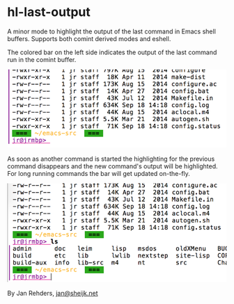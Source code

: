 # hl-last-output

A minor mode to highlight the output of the last command in Emacs shell
buffers. Supports both comint derived modes and eshell.

The colored bar on the left side indicates the output of the last command run in
the comint buffer.

![Before ls](before.png)

As soon as another command is started the highlighting for the previous command
disappears and the new command's output will be highlighted. For long running
commands the bar will get updated on-the-fly.

![After ls](after.png)

By Jan Rehders, <jan@sheijk.net>

